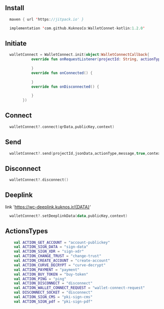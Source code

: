 ## Install
  ``` kotlin
    maven { url 'https://jitpack.io' }

    implementation 'com.github.KuknosCo:WalletConnet-kotlin:1.2.0'
  ```

## Initiate

``` kotlin
  walletConnect = WalletConnect.init(object:WalletConnectCallback{
            override fun onRequestListener(projectId: String, actionType: String, data: Any) {
                
            }
            override fun onConnected() {
                
            }
            override fun onDisconnected() {
                
            }
        })
  ```

  ## Connect
  ``` kotlin
    walletConnect?.connect(qrData,publicKey,context)
  ```
## Send
  ``` kotlin
    walletConnect?.send(projectId,jsonData,actionType,message,true,context)
  ```

  ## Disconnect
  ``` kotlin
    walletConnect?.disconnect()
  ```

## Deeplink
link 'https://wc-deeplink.kuknos.ir/{DATA}'
  ``` kotlin
    walletConnect?.setDeeplinkData(data,publicKey,context)
  ```
## ActionsTypes
``` kotlin
    val ACTION_GET_ACCOUNT = "account-publickey"
    val ACTION_SIGN_DATA = "sign-data"
    val ACTION_SIGN_XDR = "sign-xdr"
    val ACTION_CHANGE_TRUST = "change-trust"
    val ACTION_CREATE_ACCOUNT = "create-account"
    val ACTION_CURVE_DECRYPT = "curve-decrypt"
    val ACTION_PAYMENT = "payment"
    val ACTION_BUY_TOKEN = "buy-token"
    val ACTION_PING = "ping"
    val ACTION_DISCONNECT = "disconnect"
    val ACTION_WALLET_CONNECT_REQUEST = "wallet-connect-request"
    val DISCONNECT_SOCKET = "disconnect"
    val ACTION_SIGN_CMS = "pki-sign-cms"
    val ACTION_SIGN_pdf = "pki-sign-pdf"
  ```